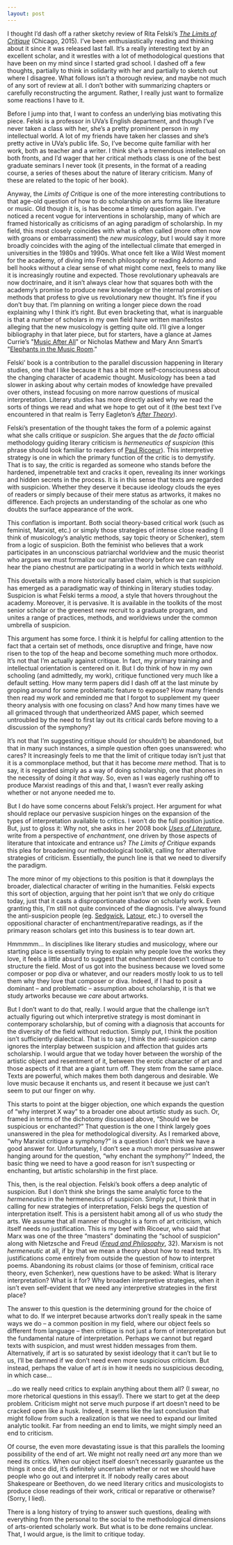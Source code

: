 ```yaml
---
layout: post
---
```


I thought I’d dash off a rather sketchy review of Rita Felski’s <a href="https://amzn.com/022629403X" target="blank">*The Limits of Critique*</a> (Chicago, 2015). I’ve been enthusiastically reading and thinking about it since it was released last fall. It’s a really interesting text by an excellent scholar, and it wrestles with a lot of methodological questions that have been on my mind since I started grad school. I dashed off a few thoughts, partially to think in solidarity with her and partially to sketch out where I disagree. What follows isn’t a thorough review, and maybe not much of any sort of review at all. I don’t bother with summarizing chapters or carefully reconstructing the argument. Rather, I really just want to formalize some reactions I have to it.

Before I jump into that, I want to confess an underlying bias motivating this piece. Felski is a professor in UVa’s English department, and though I’ve never taken a class with her, she’s a pretty prominent person in my intellectual world. A lot of my friends have taken her classes and she’s pretty active in UVa’s public life. So, I’ve become quite familiar with her work, both as teacher and a writer. I think she’s a tremendous intellectual on both fronts, and I’d wager that her critical methods class is one of the best graduate seminars I never took (it presents, in the format of a reading course, a series of theses about the nature of literary criticism. Many of these are related to the topic of her book).

Anyway, the *Limits of Critique* is one of the more interesting contributions to that age-old question of how to do scholarship on arts forms like literature or music. Old though it is, is has become a timely question again. I’ve noticed a recent vogue for interventions in scholarship, many of which are framed historically as criticisms of an aging paradigm of scholarship. In my field, this most closely coincides with what is often called (more often now with groans or embarrassment) the *new musicology*, but I would say it more broadly coincides with the aging of the intellectual climate that emerged in universities in the 1980s and 1990s. What once felt like a Wild West moment for the academy, of diving into French philosophy or reading Adorno and bell hooks without a clear sense of what might come next, feels to many like it is increasingly routine and expected. Those revolutionary upheavals are now doctrinaire, and it isn’t always clear how that squares both with the academy’s promise to produce new knowledge or the internal promises of methods that profess to give us revolutionary new thought. It’s fine if you don’t buy that. I’m planning on writing a longer piece down the road explaining why I think it’s right. But even bracketing that, what is inarguable is that a number of scholars in my own field have written manifestos alleging that the new musicology is getting quite old. I’ll give a longer bibliography in that later piece, but for starters, have a glance at James Currie’s "<a href=" http://jams.ucpress.edu/content/62/1/145" target="blank">Music After All</a>" or Nicholas Mathew and Mary Ann Smart’s "<a href=" http://rep.ucpress.edu/content/132/1/61" target="blank">Elephants in the Music Room</a>."

Felski’ book is a contribution to the parallel discussion happening in literary studies, one that I like because it has a bit more self-consciousness about the changing character of academic thought. Musicology has been a tad slower in asking about why certain modes of knowledge have prevailed over others, instead focusing on more narrow questions of musical interpretation. Literary studies has more directly asked why we read the sorts of things we read and what we hope to get out of it (the best text I’ve encountered in that realm is Terry Eagleton’s <a href="https://amzn.com/0465017738" target="blank">*After Theory*</a>). 

Felski’s presentation of the thought takes the form of a polemic against what she calls critique or  *suspicion*. She argues that the *de facto* official methodology guiding literary criticism is *hermeneutics of suspicion* (this phrase should look familiar to readers of <a href="https://amzn.com/0300021895" target="blank">Paul Ricoeur</a>). This interpretive strategy is one in which the primary function of the critic is to demystify. That is to say, the critic is regarded as someone who stands before the hardened, impenetrable text and cracks it open, revealing its inner workings and hidden secrets in the process. It is in this sense that texts are regarded with suspicion. Whether they deserve it because ideology clouds the eyes of readers or simply because of their mere status as artworks, it makes no difference. Each projects an understanding of the scholar as one who doubts the surface appearance of the work.

This conflation is important. Both social theory-based critical work (such as feminist, Marxist, etc.) or simply those strategies of intense close reading (I think of musicology’s analytic methods, say topic theory or Schenker), stem from a logic of suspicion. Both the feminist who believes that a work participates in an unconscious patriarchal worldview and the music theorist who argues we must formalize our narrative theory before we can really hear the piano chestnut are participating in a world in which texts *withhold*.

This dovetails with a more historically based claim, which is that suspicion has emerged as a paradigmatic way of thinking in literary studies today. Suspicion is what Felski terms a *mood*, a style that hovers throughout the academy. Moreover, it is pervasive. It is available in the toolkits of the most senior scholar or the greenest new recruit to a graduate program, and unites a range of practices, methods, and worldviews under the common umbrella of suspicion.

This argument has some force. I think it is helpful for calling attention to the fact that a certain set of methods, once disruptive and fringe, have now risen to the top of the heap and become something much more orthodox. It’s not that I’m actually against critique. In fact, my primary training and intellectual orientation is centered on it. But I do think of how in my own schooling (and admittedly, my work), critique functioned very much like a default setting. How many term papers did I dash off at the last minute by groping around for some problematic feature to expose? How many friends then read my work and reminded me that I forgot to supplement my queer theory analysis with one focusing on class? And how many times have we all grimaced through that undertheorized AMS paper, which seemed untroubled by the need to first lay out its critical cards before moving to a discussion of the symphony?

It’s not that I’m suggesting critique should (or shouldn’t) be abandoned, but that in many such instances, a simple question often goes unanswered: who cares? It increasingly feels to me that the limit of critique today isn’t just that it is a commonplace method, but that it has become *mere* method. That is to say, it is regarded simply as a way of doing scholarship, one that phones in the necessity of doing it *that* way. So, even as I was eagerly rushing off to produce Marxist readings of this and that, I wasn’t ever really asking whether or not anyone needed me to.

But I do have some concerns about Felski’s project. Her argument for what should replace our pervasive suspicion hinges on the expansion of the types of interpretation available to critics. I won’t do the full position justice. But, just to gloss it: Why not, she asks in her 2008 book <a href="https://amzn.com/1405147245" target="blank">*Uses of Literature*</a>, write from a perspective of *enchantment*, one driven by those aspects of literature that intoxicate and entrance us? *The Limits of Critique* expands this plea for broadening our methodological toolkit, calling for alternative strategies of criticism. Essentially, the punch line is that we need to diversify the paradigm.

The more minor of my objections to this position is that it downplays the broader, dialectical character of writing in the humanities. Felski expects this sort of objection, arguing that her point isn’t that we only do critique today, just that it casts a disproportionate shadow on scholarly work. Even granting this, I’m still not quite convinced of the diagnosis. I’ve always found the anti-suspicion people (eg. <a href="https://amzn.com/0822330156" target="blank">Sedgwick</a>, <a href="http://www.bruno-latour.fr/sites/default/files/89-CRITICAL-INQUIRY-GB.pdf" target="blank">Latour</a>, etc.) to oversell the oppositional character of enchantment/reparative readings, as if the primary reason scholars get into this business is to tear down art.

Hmmmmm... In disciplines like literary studies and musicology, where our starting place is essentially trying to explain why people love the works they love, it feels a little absurd to suggest that enchantment doesn’t continue to structure the field. Most of us got into the business because we loved some composer or pop diva or whatever, and our readers mostly look to us to tell them why they love that composer or diva. Indeed, if I had to posit a dominant – and problematic – assumption about scholarship, it is that we study artworks because we *care* about artworks.

 But I don’t want to do that, really. I would argue that the challenge isn’t actually figuring out which interpretive strategy is most dominant in contemporary scholarship, but of coming with a diagnosis that accounts for the diversity of the field without reduction. Simply put, I think the position isn’t sufficiently dialectical. That is to say, I think the anti-suspicion camp ignores the interplay between suspicion and affection that guides arts scholarship. I would argue that we today hover between the worship of the artistic object and resentment of it, between the erotic character of art and those aspects of it that are a giant turn off. They stem from the same place. Texts are powerful, which makes them both dangerous and desirable. We love music because it enchants us, and resent it because we just can’t seem to put our finger on why.

This starts to point at the bigger objection, one which expands the question of “why interpret X way” to a broader one about artistic study as such. Or, framed in terms of the dichotomy discussed above, “Should we be suspicious or enchanted?” That question is the one I think largely goes unanswered in the plea for methodological diversity. As I remarked above, “why Marxist critique a symphony?” is a question I don’t think we have a good answer for. Unfortunately, I don’t see a much more persuasive answer hanging around for the question, “why enchant the symphony?” Indeed, the basic thing we need to have a good reason for isn’t suspecting or enchanting, but artistic scholarship in the first place.

This, then, is the real objection. Felski’s book offers a deep analytic of suspicion. But I don’t think she brings the same analytic force to the *hermeneutics* in the hermeneutics of suspicion. Simply put, I think that in calling for new strategies of interpretation, Felski begs the question of interpretation itself. This is a persistent habit among all of us who study the arts. We assume that all manner of thought is a form of art criticism, which itself needs no justification. This is my beef with Ricoeur, who said that Marx was one of the three “masters” dominating the “school of suspicion” along with Nietzsche and Freud (<a href="https://amzn.com/0300021895" target="blank">*Freud and Philosophy*</a>, 32). Marxism is not *hermeneutic* at all, if by that we mean a theory about how to read texts. It’s justifications come entirely from outside the question of how to interpret poems. Abandoning its robust claims (or those of feminism, critical race theory, even Schenker), new questions have to be asked: What is literary interpretation? What is it for? Why broaden interpretive strategies, when it isn’t even self-evident that we need any interpretive strategies in the first place?

The answer to this question is the determining ground for the choice of what to do. If we interpret because artworks don’t really speak in the same ways we do – a common position in my field, where our object feels so different from language – then critique is not just a form of interpretation but the fundamental nature of interpretation. Perhaps we cannot but regard texts with suspicion, and must wrest hidden messages from them. Alternatively, if art is so saturated by sexist ideology that it can’t but lie to us, I’ll be damned if we don’t need even more suspicious criticism. But instead, perhaps the value of art *is* in how it needs no suspicious decoding, in which case…

…do we really need critics to explain anything about them all? (I swear, no more rhetorical questions in this essay!). There we start to get at the deep problem. Criticism might not serve much purpose if art doesn’t need to be cracked open like a husk. Indeed, it seems like the last conclusion that might follow from such a realization is that we need to expand our limited analytic toolkit. Far from needing an end to limits, we might simply need an end to criticism.

Of course, the even more devastating issue is that this parallels the looming possibility of the end of art. We might not really need *art* any more than we need its critics. When our object itself doesn’t necessarily guarantee us the things it once did, it’s definitely uncertain whether or not we should have people who go out and interpret it. If nobody really cares about Shakespeare or Beethoven, do we need literary critics and musicologists to produce close readings of their work, critical or reparative or otherwise? (Sorry, I lied).

There is a long history of trying to answer such questions, dealing with everything from the personal to the social to the methodological dimensions of arts-oriented scholarly work. But what is to be done remains unclear. That, I would argue, is the limit to critique today.
